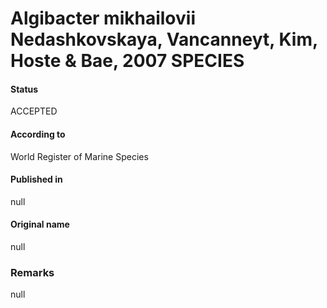 Algibacter mikhailovii Nedashkovskaya, Vancanneyt, Kim, Hoste & Bae, 2007 SPECIES
=======

#### Status
ACCEPTED

#### According to
World Register of Marine Species

#### Published in
null

#### Original name
null

### Remarks
null